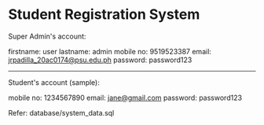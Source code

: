 <h1>Student Registration System</h1>

Super Admin's account:

firstname: user
lastname: admin
mobile no: 9519523387
email: jrpadilla_20ac0174@psu.edu.ph
password: password123

<hr/>

Student's account (sample):

mobile no: 1234567890
email: jane@gmail.com
password: password123

Refer: database/system_data.sql
